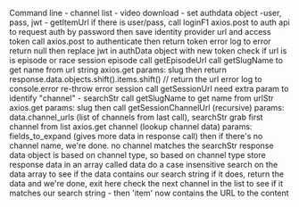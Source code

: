Command line
    - channel list
    - video download
        - set authdata object
            -user, pass, jwt
        - getItemUrl
            if there is user/pass, call loginF1
                axios.post to auth api to request auth by password
                then
                    save identity provider url and access token
                    call axios.post to authenticate
                    then
                        return token
                error 
                    log to error
                    return null
            then
                replace jwt in authData object with new token
                check if url is is episode or race session
                    episode 
                        call getEpisodeUrl
                            call getSlugName to get name from url string
                            axios.get
                                params: slug
                            then
                                return response.data.objects.shift().items.shift() // return the url
                            error
                                log to console.error
                                re-throw error
                    session
                        call getSessionUrl
                            need extra param to identify "channel" - searchStr
                            call getSlugName to get name from urlStr
                            axios.get
                                params: slug
                            then
                                call getSessionChannelUrl (recursive)
                                    params: data.channel_urls (list of channels from last call), searchStr
                                    grab first channel from list
                                    axios.get channel (lookup channel data)
                                        params: fields_to_expand (gives more data in response call)
                                    then
                                        if there's no channel name, we're done.  no channel matches the searchStr
                                        response data object is based on channel type, so based on channel type store response data in an array called data
                                        do a case insensitive search on the data array to see if the data contains our search string
                                        if it does, return the data and we're done, exit here
                                        check the next channel in the list to see if it matches our search string
        - then
            'item' now contains the URL to the content
            


                                        



                    
            
        
